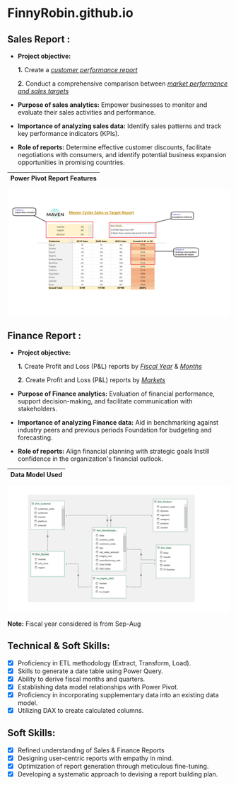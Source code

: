 # FinnyRobin.github.io
## Sales Report :

- **Project objective:** 

    **1.** Create a _[customer performance report](https://github.com/FinnyRobin/FinnyRobin.github.io/blob/main/Customer-Performance-Report.pdf)_ 

    **2.** Conduct a comprehensive comparison between _[market performance and sales targets](https://github.com/FinnyRobin/FinnyRobin.github.io/blob/main/Market%20performance%20vs%20Targets%202021.pdf)_

- **Purpose of sales analytics:** Empower businesses to monitor and evaluate their sales activities and performance.

- **Importance of analyzing sales data:** Identify sales patterns and track key performance indicators (KPIs).

- **Role of reports:** Determine effective customer discounts, facilitate negotiations with consumers, and identify potential business expansion opportunities in promising countries.
  
Power Pivot Report Features |
:--------------------------:|
<img src="Report Features.png" alt="header" />

## Finance Report :

- **Project objective:** 

    **1.** Create Profit and Loss (P&L) reports by _[Fiscal Year](https://github.com/FinnyRobin/FinnyRobin.github.io/blob/main/P%26L%20By%20Fiscal%20Year.pdf)_ & _[Months](https://github.com/FinnyRobin/FinnyRobin.github.io/blob/main/P%26L%20by%20Months.pdf)_ 

   **2.** Create Profit and Loss (P&L) reports by _[Markets](https://github.com/FinnyRobin/FinnyRobin.github.io/blob/main/Profit%20%26%20Loss%20by%20Market.pdf)_

- **Purpose of Finance analytics:** Evaluation of financial performance, support decision-making, and facilitate communication with stakeholders.

- **Importance of analyzing Finance data:** Aid in benchmarking against industry peers and previous periods Foundation for budgeting and forecasting.

- **Role of reports:** Align financial planning with strategic goals Instill confidence in the organization's financial outlook.

Data Model Used |
:--------------:|
<img src="DataModelSales&Finance.png" alt="header" />

**Note:** Fiscal year considered is from Sep-Aug

## Technical & Soft Skills:
- [x]	Proficiency in ETL methodology (Extract, Transform, Load).
- [x]	Skills to generate a date table using Power Query.
- [x]	Ability to derive fiscal months and quarters.
- [x]	Establishing data model relationships with Power Pivot.
- [x]	Proficiency in incorporating supplementary data into an existing data model.
- [x]	Utilizing DAX to create calculated columns.

## Soft Skills:
- [x]	Refined understanding of Sales & Finance Reports
- [x]	Designing user-centric reports with empathy in mind.
- [x]	Optimization of report generation through meticulous fine-tuning.
- [x]	Developing a systematic approach to devising a report building plan.
